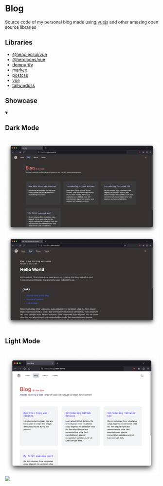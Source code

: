 # Blog

Source code of my personal blog made using [vuejs](https://vuejs.org) and other amazing open source libraries 

## Libraries
- [@headlessui/vue](https://www.npmjs.com/package/@headlessui/vue)
- [@heroicons/vue](https://github.com/tailwindlabs/heroicons)
- [dompurify](https://www.npmjs.com/package/dompurify)
- [marked](https://www.npmjs.com/package/marked)
- [postcss](https://www.npmjs.com/package/postcss)
- [vue](https://vuejs.org)
- [tailwindcss](https://tailwindcss.com/)

## Showcase
<details open>
<summary><h2>Dark Mode</h2></summary>
<br>
<img src="/images/dark-desktop-home.png" width="800">
<img src="/images/dark-desktop-post.png" width="800">
</details>
<summary><h2>Light Mode</h2></summary>
<br>
<img src="/images/light-desktop-home.png" width="800">
<img src="/images/light-mobile-post.png" width="400">
</details>
